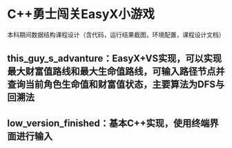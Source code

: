 # C++勇士闯关EasyX小游戏
本科期间数据结构课程设计（含代码，运行结果截图，环境配置，课程设计文档）
## this_guy_s_advanture：EasyX+VS实现，可以实现最大财富值路线和最大生命值路线，可输入路径节点并查询当前角色生命值和财富值状态，主要算法为DFS与回溯法
## low_version_finished：基本C++实现，使用终端界面进行输入


